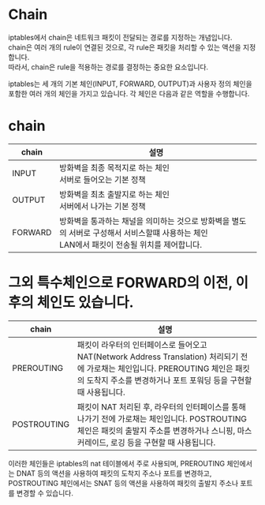 # Chain

iptables에서 chain은 네트워크 패킷이 전달되는 경로를 지정하는 개념입니다.  
chain은 여러 개의 rule이 연결된 것으로, 각 rule은 패킷을 처리할 수 있는 액션을 지정합니다.  
따라서, chain은 rule을 적용하는 경로를 결정하는 중요한 요소입니다.

iptables는 세 개의 기본 체인(INPUT, FORWARD, OUTPUT)과 사용자 정의 체인을 포함한 여러 개의 체인을 가지고 있습니다. 각 체인은 다음과 같은 역할을 수행합니다.

# chain

| chain   | 설명|
| ------- | --- |
| INPUT   | 방화벽을 최종 목적지로 하는 체인 <br> 서버로 들어오는 기본 정책 |
| OUTPUT  | 방화벽을 최초 출발지로 하는 체인 <br> 서버에서 나가는 기본 정책|
| FORWARD | 방화벽을 통과하는 채널을 의미하는 것으로 방화벽을 별도의 서버로 구성해서 서비스할떄 사용하는 체인 <br> LAN에서 패킷이 전송될 위치를 제어합니다.|

# 그외 특수체인으로 FORWARD의 이전, 이후의 체인도 있습니다. 

| chain   | 설명|
| ------- | --- |
| PREROUTING | 패킷이 라우터의 인터페이스로 들어오고 NAT(Network Address Translation) 처리되기 전에 가로채는 체인입니다. PREROUTING 체인은 패킷의 도착지 주소를 변경하거나 포트 포워딩 등을 구현할 때 사용됩니다. |
| POSTROUTING | 패킷이 NAT 처리된 후, 라우터의 인터페이스를 통해 나가기 전에 가로채는 체인입니다. POSTROUTING 체인은 패킷의 출발지 주소를 변경하거나 스니핑, 마스커레이드, 로깅 등을 구현할 때 사용됩니다. |

이러한 체인들은 iptables의 nat 테이블에서 주로 사용되며, PREROUTING 체인에서는 DNAT 등의 액션을 사용하여 패킷의 도착지 주소나 포트를 변경하고, POSTROUTING 체인에서는 SNAT 등의 액션을 사용하여 패킷의 출발지 주소나 포트를 변경할 수 있습니다.

